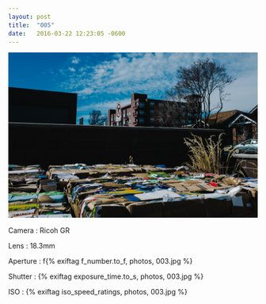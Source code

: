```yaml
---
layout: post
title:  "005"
date:   2016-03-22 12:23:05 -0600
---
```


![005](/photos/005.jpg)

Camera
: Ricoh GR

Lens
: 18.3mm

Aperture
: f{% exiftag f_number.to_f, photos, 003.jpg %}

Shutter
: {% exiftag exposure_time.to_s, photos, 003.jpg %}

ISO
: {% exiftag iso_speed_ratings, photos, 003.jpg %}
